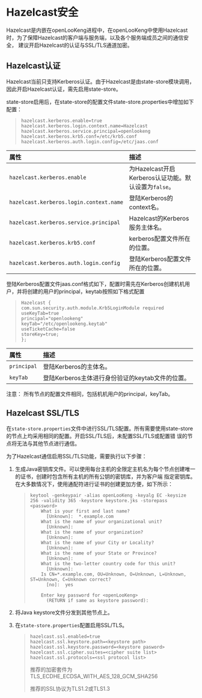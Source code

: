 
Hazelcast安全
===================================
Hazelcast是内嵌在openLooKeng进程中，在openLooKeng中使用Hazelcast时，为了保障Hazelcast的客户端与服务端，以及各个服务端成员之间的通信安全，
建议开启Hazelcast的认证与SSL/TLS通道加密。

## Hazelcast认证
Hazelcast当前只支持Kerberos认证。由于Hazelcast是由state-store模块调用，因此开启Hazelcast认证，需先启用state-store。


state-store启用后，在state-store的配置文件state-store.properties中增加如下配置：

> ```properties
> hazelcast.kerberos.enable=true
> hazelcast.kerberos.login.context.name=Hazelcast
> hazelcast.kerberos.service.principal=openlookeng
> hazelcast.kerberos.krb5.conf=/etc/krb5.conf
> hazelcast.kerberos.auth.login.config=/etc/jaas.conf
> ```

| 属性                                             | 描述                                                  |
| :--------------------------------------------------- | :----------------------------------------------------------- |
| `hazelcast.kerberos.enable` | 为Hazelcast开启Kerberos认证功能。默认设置为`false`。|
| `hazelcast.kerberos.login.context.name` | 登陆Kerberos的context名。|
| `hazelcast.kerberos.service.principal` | Hazelcast的Kerberos服务主体名。|
| `hazelcast.kerberos.krb5.conf` | kerberos配置文件所在的位置。             |    
| `hazelcast.kerberos.auth.login.config` |登陆Kerberos配置文件所在的位置。|


登陆Kerberos配置文件jaas.conf格式如下，配置时需先在Kerberos创建机机用户，并将创建的用户的principal，keytab按照如下格式配置

> ```properties
> Hazelcast {
> com.sun.security.auth.module.Krb5LoginModule required
> useKeyTab=true
> principal="openlookeng"
> keyTab="/etc/openlookeng.keytab"
> useTicketCache=false
> storeKey=true;
> };
> ```

| 属性                                             | 描述                                                  |
| :--------------------------------------------------- | :----------------------------------------------------------- |
| `principal` | 登陆Kerberos的主体名。|
| `keyTab` | 登陆Kerberos主体进行身份验证的keytab文件的位置。|


注意：
所有节点的配置文件相同，包括机机用户的principal，keyTab。

## Hazelcast SSL/TLS

在`state-store.properties`文件中进行SSL/TLS配置。所有需要使用state-store的节点上均采用相同的配置。开启SSL/TLS后，未配置SSL/TLS或配置错
误的节点将无法与其他节点进行通信。

为了Hazelcast通信启用SSL/TLS功能，需要执行以下步骤：
1.  生成Java密钥库文件。可以使用每台主机的全限定主机名为每个节点创建唯一的证书，创建时包含所有主机的所有公钥的密钥库，并为客户端
指定密钥库。在大多数情况下，使用通配符进行证书的创建更加方便，如下所示：

    > ``` 
    > keytool -genkeypair -alias openLooKeng -keyalg EC -keysize 256 -validity 365 -keystore keystore.jks -storepass <password>
    >     What is your first and last name?
    >       [Unknown]:  *.example.com
    >     What is the name of your organizational unit?
    >       [Unknown]:  
    >     What is the name of your organization?
    >       [Unknown]:  
    >     What is the name of your City or Locality?
    >       [Unknown]:  
    >     What is the name of your State or Province?
    >       [Unknown]:  
    >     What is the two-letter country code for this unit?
    >       [Unknown]:  
    >     Is CN=*.example.com, OU=Unknown, O=Unknown, L=Unknown, ST=Unknown, C=Unknown correct?
    >       [no]:  yes
    >     
    >     Enter key password for <openLooKeng>
    >     	(RETURN if same as keystore password):
    > ```
    > 

2.  将Java keystore文件分发到其他节点上。
3.  在`state-store.properties`配置启用SSL/TLS。

    > ```
    > hazelcast.ssl.enabled=true
    > hazelcast.ssl.keystore.path=<keystore path>
    > hazelcast.ssl.keystore.password=<keystore pasword>
    > hazelcast.ssl.cipher.suites=<cipher suite list>
    > hazelcast.ssl.protocols=<ssl protocol list>
    > ```
    > 推荐的加密套件为TLS_ECDHE_ECDSA_WITH_AES_128_GCM_SHA256
    >
    > 推荐的SSL协议为TLS1.2或TLS1.3

